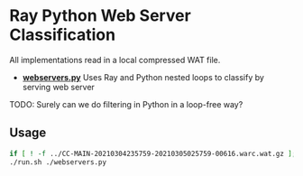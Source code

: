 # Ray Python Web Server Classification

All implementations read in a local compressed WAT file.

- [**webservers.py**](webservers.py) Uses Ray and Python nested loops to classify by serving web server

TODO: Surely can we do filtering in Python in a loop-free way?

## Usage

```sh
if [ ! -f ../CC-MAIN-20210304235759-20210305025759-00616.warc.wat.gz ]; then (cd .. && curl -LO https://commoncrawl.s3.amazonaws.com/crawl-data/CC-MAIN-2021-10/segments/1614178369553.75/wat/CC-MAIN-20210304235759-20210305025759-00616.warc.wat.gz); fi
./run.sh ./webservers.py
```
